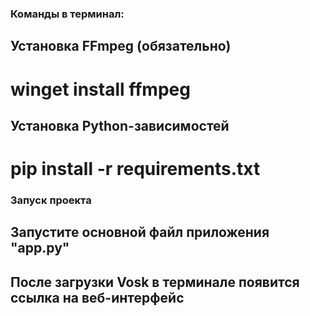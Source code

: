 ### Команды в терминал:
## Установка FFmpeg (обязательно)
# winget install ffmpeg
## Установка Python-зависимостей
# pip install -r requirements.txt
### Запуск проекта
## Запустите основной файл приложения "app.py"
## После загрузки Vosk в терминале появится ссылка на веб-интерфейс

